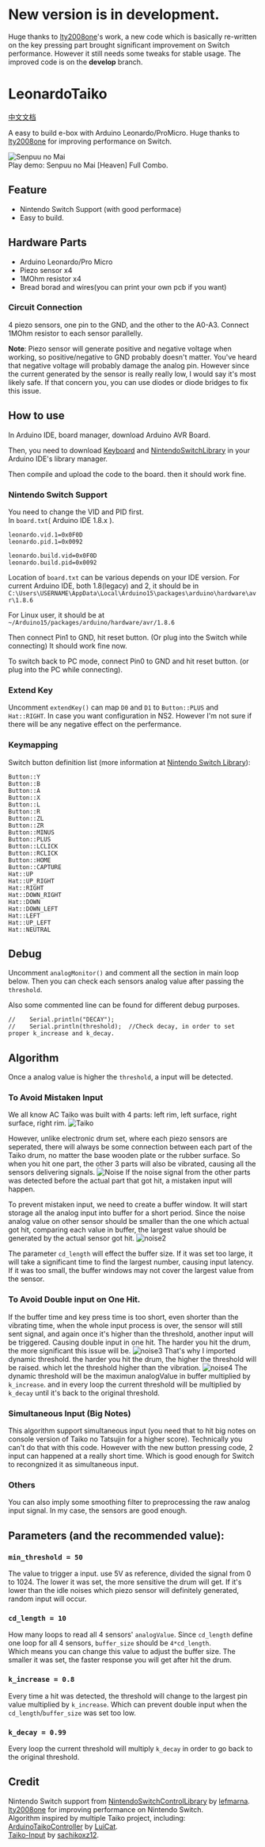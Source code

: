 # New version is in development.  
Huge thanks to [lty2008one](https://github.com/lty2008one)'s work, a new code which is basically re-written on the key pressing part brought significant improvement on Switch performance. However it still needs some tweaks for stable usage. The improved code is on the **develop** branch.
# LeonardoTaiko

[中文文档](https://github.com/judjdigj/LeonardoTaiko/blob/main/README_CN.md)

A easy to build e-box with Arduino Leonardo/ProMicro. Huge thanks to [lty2008one](https://github.com/lty2008one) for improving performance on Switch.

![Senpuu no Mai](https://github.com/judjdigj/LeonardoTaiko/blob/main/pics/20240221_155149.jpg?raw=true)  
Play demo: Senpuu no Mai [Heaven] Full Combo.

## Feature

* Nintendo Switch Support (with good performace)
* Easy to build.

## Hardware Parts
* Arduino Leonardo/Pro Micro  
* Piezo sensor x4  
* 1MOhm resistor x4  
* Bread borad and wires(you can print your own pcb if you want)  

### Circuit Connection
4 piezo sensors, one pin to the GND, and the other to the A0-A3. Connect 1MOhm resistor to each sensor parallelly.

**Note**:
Piezo sensor will generate positive and negative voltage when working, so positive/negative to GND probably doesn't matter. You've heard that negative voltage will probably damage the analog pin. However since the current generated by the sensor is really really low, I would say it's most likely safe. If that concern you, you can use diodes or diode bridges to fix this issue.

## How to use
In Arduino IDE, board manager, download Arduino AVR Board.

Then, you need to download [Keyboard](https://www.arduino.cc/reference/en/language/functions/usb/keyboard/) and [NintendoSwitchLibrary](https://www.arduino.cc/reference/en/libraries/nintendoswitchcontrollibrary/) in your Arduino IDE's library manager.

Then compile and upload the code to the board. then it should work fine.

### Nintendo Switch Support
You need to change the VID and PID first.   
In ```board.txt```( Arduino IDE 1.8.x ).
```
leonardo.vid.1=0x0F0D
leonardo.pid.1=0x0092

leonardo.build.vid=0x0F0D
leonardo.build.pid=0x0092
```
Location of ```board.txt``` can be various depends on your IDE version. For current Arduino IDE, both 1.8(legacy) and 2, it should be in ```C:\Users\USERNAME\AppData\Local\Arduino15\packages\arduino\hardware\avr\1.8.6```

For Linux user, it should be at ```~/Arduino15/packages/arduino/hardware/avr/1.8.6```

Then connect Pin1 to GND, hit reset button. (Or plug into the Switch while connecting) It should work fine now.

To switch back to PC mode, connect Pin0 to GND and hit reset button. (or plug into the PC while connecting).

### Extend Key
Uncomment ```extendKey()``` can map ```D0``` and ```D1``` to ```Button::PLUS``` and ```Hat::RIGHT```. In case you want configuration in NS2. However I'm not sure if there will be any negative effect on the perfermance.

### Keymapping

Switch button definition list (more information at [Nintendo Switch Library](https://www.arduino.cc/reference/en/libraries/nintendoswitchcontrollibrary/)):
```
Button::Y
Button::B
Button::A
Button::X
Button::L
Button::R
Button::ZL
Button::ZR
Button::MINUS
Button::PLUS
Button::LCLICK
Button::RCLICK
Button::HOME
Button::CAPTURE
Hat::UP
Hat::UP_RIGHT
Hat::RIGHT
Hat::DOWN_RIGHT
Hat::DOWN
Hat::DOWN_LEFT
Hat::LEFT
Hat::UP_LEFT
Hat::NEUTRAL
```

## Debug
Uncomment ```analogMonitor()``` and comment all the section in main loop below. Then you can check each sensors analog value after passing the ```threshold```.

Also some commented line can be found for different debug purposes.
```
//    Serial.println("DECAY");
//    Serial.println(threshold);  //Check decay, in order to set proper k_increase and k_decay.
```

## Algorithm
Once a analog value is higher the ```threshold```, a input will be detected. 

### To Avoid Mistaken Input
We all know AC Taiko was built with 4 parts: left rim, left surface, right surface, right rim.
![Taiko](https://github.com/judjdigj/LeonardoTaiko/blob/main/pics/TaikoStructure.jpg?raw=true)

However, unlike electronic drum set, where each piezo sensors are seperated, there will always be some connection between each part of the Taiko drum, no matter the base wooden plate or the rubber surface. So when you hit one part, the other 3 parts will also be vibrated, causing all the sensors delivering signals.
![Noise](https://github.com/judjdigj/LeonardoTaiko/blob/main/pics/Notes_240218_171911.jpg?raw=true)
If the noise signal from the other parts was detected before the actual part that got hit, a mistaken input will happen.

To prevent mistaken input, we need to create a buffer window. It will start storage all the analog input into buffer for a short period. Since the noise analog value on other sensor should be smaller than the one which actual got hit, comparing each value in buffer, the largest value should be generated by the actual sensor got hit.
![noise2](https://github.com/judjdigj/LeonardoTaiko/blob/main/pics/Notes_240218_172301.jpg?raw=true)

The parameter ```cd_length``` will effect the buffer size. If it was set too large, it will take a significant time to find the largest number, causing input latency. If it was too small, the buffer windows may not cover the largest value from the sensor.

### To Avoid Double input on One Hit.

If the buffer time and key press time is too short, even shorter than the vibrating time, when the whole input process is over, the sensor will still sent signal, and again once it's higher than the threshold, another input will be triggered. Causing double input in one hit. The harder you hit the drum, the more significant this issue will be.
![noise3](https://github.com/judjdigj/LeonardoTaiko/blob/main/pics/Notes_240218_172950.jpg?raw=true)
That's why I imported dynamic threshold. the harder you hit the drum, the higher the threshold will be raised. which let the threshold higher than the vibration.
![noise4](https://github.com/judjdigj/LeonardoTaiko/blob/main/pics/Notes_240218_173352.jpg?raw=true)
The dynamic threshold will be the maximun analogValue in buffer multiplied by ```k_increase```. and in every loop the current threshold will be multiplied by ```k_decay``` until it's back to the original threshold.

### Simultaneous Input (Big Notes)

This algorithm support simultaneous input (you need that to hit big notes on console version of Taiko no Tatsujin for a higher score). Technically you can't do that with this code. However with the new button pressing code, 2 input can happened at a really short time. Which is good enough for Switch to recongnized it as simultaneous input.

### Others
You can also imply some smoothing filter to preprocessing the raw analog input signal. In my case, the sensors are good enough.

## Parameters (and the recommended value):

### ```min_threshold = 50```

The value to trigger a input. use 5V as reference, divided the signal from 0 to 1024. The lower it was set, the more sensitive the drum will get. If it's lower than the idle noises which piezo sensor will definitely generated, random input will occur.

### ```cd_length = 10```
How many loops to read all 4 sensors' ```analogValue```. Since ```cd_length``` define one loop for all 4 sensors, ```buffer_size``` should be ```4*cd_length```.  
Which means you can change this value to adjust the buffer size. The smaller it was set, the faster response you will get after hit the drum. 

### ```k_increase = 0.8```
Every time a hit was detected, the threshold will change to the largest pin value multiplied by ```k_increase```. Which can prevent double input when the ```cd_length```/```buffer_size``` was set too low.

### ```k_decay = 0.99```
Every loop the current threshold will multiply ```k_decay``` in order to go back to the original threshold.


###

## Credit
Nintendo Switch support from
[NintendoSwitchControlLibrary](https://www.arduino.cc/reference/en/libraries/nintendoswitchcontrollibrary/) by [lefmarna](https://github.com/lefmarna).  
[lty2008one](https://github.com/lty2008one) for improving performance on Nintendo Switch.  
Algorithm inspired by multiple Taiko project, including:  
 [ArduinoTaikoController](https://github.com/LuiCat/ArduinoTaikoController) by [LuiCat](https://github.com/LuiCat).  
[Taiko-Input](https://github.com/sachikoxz12/Taiko-Input) by [sachikoxz12](https://github.com/sachikoxz12).
